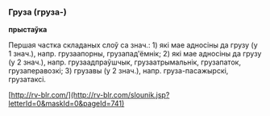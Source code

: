### Груза (груза-)
**прыстаўка**

Першая частка складаных слоў са знач.: 1) які мае адносіны да грузу (у 1 знач.), напр. грузаапорны, грузапад'ёмнік; 2) які мае адносіны да грузу (у 2 знач.), напр. грузаадпраўшчык, грузаатрымальнік, грузапаток, грузаперавозкі; 3) грузавы (у 2 знач.), напр. груза-пасажырскі, грузатаксі.

<a rel="author">[http://rv-blr.com/](http://rv-blr.com/slounik.jsp?letterId=0&maskId=0&pageId=741)</a>
